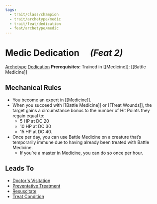 ```yaml
---
tags:
  - trait/class/champion
  - trait/archetype/medic
  - trait/feat/dedication
  - feat/archetype/medic
---
```

# Medic Dedication &emsp;*(Feat 2)*

[Archetype](Archetype.md "Feat Trait") [Dedication](Dedication.md "General Trait")
**Prerequisites:** Trained in [[Medicine]]; [[Battle Medicine]]

## Mechanical Rules

- You become an expert in [[Medicine]].
- When you succeed with [[Battle Medicine]] or [[Treat Wounds]], the target gains a circumstance bonus to the number of Hit Points they regain equal to:
	- 5 HP at DC 20
	- 10 HP at DC 30
	- 15 HP at DC 40.  
- Once per day, you can use Battle Medicine on a creature that’s temporarily immune due to having already been treated with Battle Medicine.
	- If you’re a master in Medicine, you can do so once per hour.

## Leads To

- [Doctor's Visitation](https://2e.aonprd.com/Feats.aspx?ID=6374)
- [Preventative Treatment](https://2e.aonprd.com/Feats.aspx?ID=3618)
- [Resuscitate](https://2e.aonprd.com/Feats.aspx?ID=6377)
- [Treat Condition](https://2e.aonprd.com/Feats.aspx?ID=6375)